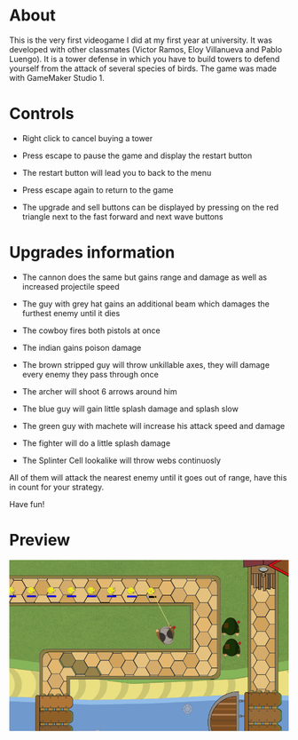 # About
This is the very first videogame I did at my first year at university. It was developed with other classmates (Victor Ramos, Eloy Villanueva and Pablo Luengo).
It is a tower defense in which you have to build towers to defend yourself from the attack of several species of birds.
The game was made with GameMaker Studio 1.

# Controls

  - Right click to cancel buying a tower

  - Press escape to pause the game and display the restart button 
  
  - The restart button will lead you to back to the menu

  - Press escape again to return to the game

  - The upgrade and sell buttons can be displayed by pressing on the red triangle next to the fast forward and next wave buttons

# Upgrades information

- The cannon does the same but gains range and damage as well as increased projectile speed

- The guy with grey hat gains an additional beam which damages the furthest enemy until it dies

- The cowboy fires both pistols at once

- The indian gains poison damage

- The brown stripped guy will throw unkillable axes, they will damage every enemy they pass through once

- The archer will shoot 6 arrows around him

- The blue guy will gain little splash damage and splash slow

- The green guy with machete will increase his attack speed and damage

- The fighter will do a little splash damage

- The Splinter Cell lookalike will throw webs continuosly

All of them will attack the nearest enemy until it goes out of range, have this in count for your strategy.

Have fun!

# Preview
![alt-text](./GithubImg/TeaserGif.gif)
